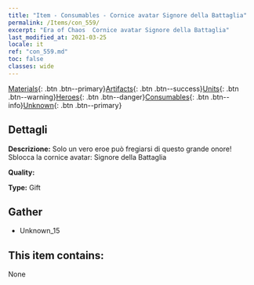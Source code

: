 ```yaml
---
title: "Item - Consumables - Cornice avatar Signore della Battaglia"
permalink: /Items/con_559/
excerpt: "Era of Chaos  Cornice avatar Signore della Battaglia"
last_modified_at: 2021-03-25
locale: it
ref: "con_559.md"
toc: false
classes: wide
---
```

 [Materials](/it/Items/){: .btn .btn--primary}[Artifacts](/it/Items/Artifacts/){: .btn .btn--success}[Units](/it/Items/Units/){: .btn .btn--warning}[Heroes](/it/Items/Heroes/){: .btn .btn--danger}[Consumables](/it/Items/Consumables/){: .btn .btn--info}[Unknown](/it/Items/Unknown/){: .btn .btn--primary}

## Dettagli
 **Descrizione:** Solo un vero eroe può fregiarsi di questo grande onore! Sblocca la cornice avatar: Signore della Battaglia

 **Quality:** 

 **Type:** Gift

## Gather

*    Unknown_15 

## This item contains:

  None

